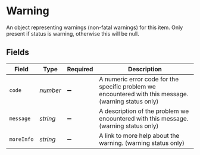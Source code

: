 # Warning

An object representing warnings (non-fatal warnings) for this item. Only present if status is warning, otherwise this will be null.


## Fields

| Field                                                                                                 | Type                                                                                                  | Required                                                                                              | Description                                                                                           |
| ----------------------------------------------------------------------------------------------------- | ----------------------------------------------------------------------------------------------------- | ----------------------------------------------------------------------------------------------------- | ----------------------------------------------------------------------------------------------------- |
| `code`                                                                                                | *number*                                                                                              | :heavy_minus_sign:                                                                                    | A numeric error code for the specific problem we encountered with this message. (warning status only) |
| `message`                                                                                             | *string*                                                                                              | :heavy_minus_sign:                                                                                    | A description of the problem we encountered with this message. (warning status only)                  |
| `moreInfo`                                                                                            | *string*                                                                                              | :heavy_minus_sign:                                                                                    | A link to more help about the warning. (warning status only)                                          |